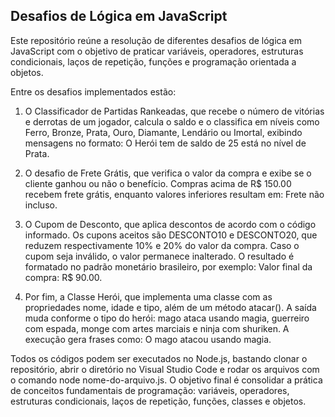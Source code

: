 ## Desafios de Lógica em JavaScript

Este repositório reúne a resolução de diferentes desafios de lógica em JavaScript com o objetivo de praticar variáveis, operadores, estruturas condicionais, laços de repetição, funções e programação orientada a objetos.

Entre os desafios implementados estão:

1. O Classificador de Partidas Rankeadas, que recebe o número de vitórias e derrotas de um jogador, calcula o saldo e o classifica em níveis como Ferro, Bronze, Prata, Ouro, Diamante, Lendário ou Imortal, exibindo mensagens no formato: 
O Herói tem de saldo de 25 está no nível de Prata.

2. O desafio de Frete Grátis, que verifica o valor da compra e exibe se o cliente ganhou ou não o benefício. Compras acima de R$ 150.00 recebem frete grátis, enquanto valores inferiores resultam em:
Frete não incluso.

3. O Cupom de Desconto, que aplica descontos de acordo com o código informado. Os cupons aceitos são DESCONTO10 e DESCONTO20, que reduzem respectivamente 10% e 20% do valor da compra. Caso o cupom seja inválido, o valor permanece inalterado. O resultado é formatado no padrão monetário brasileiro, por exemplo:
Valor final da compra: R$ 90.00.

4. Por fim, a Classe Herói, que implementa uma classe com as propriedades nome, idade e tipo, além de um método atacar(). A saída muda conforme o tipo do herói: mago ataca usando magia, guerreiro com espada, monge com artes marciais e ninja com shuriken. A execução gera frases como:
O mago atacou usando magia.

Todos os códigos podem ser executados no Node.js, bastando clonar o repositório, abrir o diretório no Visual Studio Code e rodar os arquivos com o comando node nome-do-arquivo.js. 
O objetivo final é consolidar a prática de conceitos fundamentais de programação: variáveis, operadores, estruturas condicionais, laços de repetição, funções, classes e objetos.
